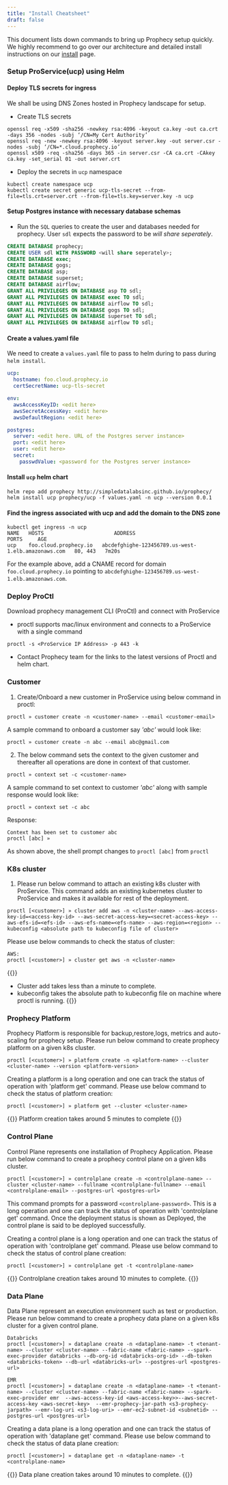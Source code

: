 ```yaml
---
title: "Install Cheatsheet"
draft: false
---
```


This document lists down commands to bring up Prophecy setup quickly. We highly recommend to go over our architecture and detailed install instructions on our [install](https://docs.prophecy.io/deployment/install/) page.

### Setup ProService(ucp) using Helm
#### Deploy TLS secrets for ingress
We shall be using DNS Zones hosted in Prophecy landscape for setup.
* Create TLS secrets
```shell
openssl req -x509 -sha256 -newkey rsa:4096 -keyout ca.key -out ca.crt -days 356 -nodes -subj ‘/CN=My Cert Authority’
openssl req -new -newkey rsa:4096 -keyout server.key -out server.csr -nodes -subj ‘/CN=*.cloud.prophecy.io’
openssl x509 -req -sha256 -days 365 -in server.csr -CA ca.crt -CAkey ca.key -set_serial 01 -out server.crt
```
* Deploy the secrets in `ucp` namespace
```shell
kubectl create namespace ucp
kubectl create secret generic ucp-tls-secret --from-file=tls.crt=server.crt --from-file=tls.key=server.key -n ucp
```

#### Setup Postgres instance with necessary database schemas
* Run the `SQL` queries to create the user and databases needed for prophecy. User `sdl` expects the password to be *will share seperately*.
```sql
CREATE DATABASE prophecy;
CREATE USER sdl WITH PASSWORD <will share seperately>;
CREATE DATABASE exec;
CREATE DATABASE gogs;
CREATE DATABASE asp;
CREATE DATABASE superset;
CREATE DATABASE airflow;
GRANT ALL PRIVILEGES ON DATABASE asp TO sdl;
GRANT ALL PRIVILEGES ON DATABASE exec TO sdl;
GRANT ALL PRIVILEGES ON DATABASE airflow TO sdl;
GRANT ALL PRIVILEGES ON DATABASE gogs TO sdl;
GRANT ALL PRIVILEGES ON DATABASE superset TO sdl;
GRANT ALL PRIVILEGES ON DATABASE airflow TO sdl;
```

#### Create a values.yaml file
We need to create a `values.yaml` file to pass to helm during to pass during `helm install`.
```yaml
ucp:
  hostname: foo.cloud.prophecy.io
  certSecretName: ucp-tls-secret

env:
  awsAccessKeyID: <edit here>
  awsSecretAccessKey: <edit here>
  awsDefaultRegion: <edit here>

postgres:
  server: <edit here. URL of the Postgres server instance>
  port: <edit here>
  user: <edit here>
  secret:
    passwdValue: <password for the Postgres server instance>
```

#### Install `ucp` helm chart
```shell
helm repo add prophecy http://simpledatalabsinc.github.io/prophecy/
helm install ucp prophecy/ucp -f values.yaml -n ucp --version 0.0.1
```

#### Find the ingress associated with ucp and add the domain to the DNS zone
```shell
kubectl get ingress -n ucp
NAME   HOSTS                       ADDRESS                                                                  PORTS     AGE
ucp    foo.cloud.prophecy.io   abcdefghighe-123456789.us-west-1.elb.amazonaws.com   80, 443   7m20s
```
For the example above, add a CNAME record for domain `foo.cloud.prophecy.io` pointing to `abcdefghighe-123456789.us-west-1.elb.amazonaws.com`.

### Deploy ProCtl

Download prophecy management CLI (ProCtl) and connect with ProService
   - proctl supports mac/linux environment and connects to a ProService with a single command
   ```
   proctl -s <ProService IP Address> -p 443 -k
   ```

* Contact Prophecy team for the links to the latest versions of Proctl and helm chart.


### Customer 
1. Create/Onboard a new customer in ProService using below command in proctl:
```
proctl » customer create -n <customer-name> --email <customer-email>
```
A sample command to onboard a customer say _'abc'_ would look like:
```
proctl » customer create -n abc --email abc@gmail.com
```

2. The below command sets the context to the given customer and thereafter all operations are done in context of that customer.
```
proctl » context set -c <customer-name>
```
A sample command to set context to customer _'abc'_ along with sample response would look like:
```
proctl » context set -c abc
```
Response:
```
Context has been set to customer abc
proctl [abc] »
```
As shown above, the shell prompt changes to `proctl [abc]` from `proctl`

### K8s cluster 

1. Please run below command to attach an existing k8s cluster with ProService. This command adds an existing kubernetes cluster to ProService and makes it available for rest of the deployment. 


```
proctl [<customer>] » cluster add aws -n <cluster-name> --aws-access-key-id=<access-key-id> --aws-secret-access-key=<secret-access-key> --aws-efs-id=<efs-id> --aws-efs-name=<efs-name> --aws-region=<region> --kubeconfig <absolute path to kubeconfig file of cluster>
```
Please use below commands to check the status of cluster:
```
AWS:
proctl [<customer>] » cluster get aws -n <cluster-name> 
```

{{<note>}}
- Cluster add takes less than a minute to complete.
- kubeconfig takes the absolute path to kubeconfig file on machine where proctl is running.
{{</note>}}

### Prophecy Platform
Prophecy Platform is responsible for backup,restore,logs, metrics and auto-scaling for prophecy setup. Please run below command to create prophecy platform on a given k8s cluster.  

```
proctl [<customer>] » platform create -n <platform-name> --cluster <cluster-name> --version <platform-version>
```
Creating a platform is a long operation and one can track the status of operation with 'platform get' command. Please use below command to check the status of platform creation:

```
proctl [<customer>] » platform get --cluster <cluster-name> 
```
{{<note>}}
Platform creation takes around 5 minutes to complete
{{</note>}}

### Control Plane
Control Plane represents one installation of Prophecy Application. Please run below command to create a prophecy control plane on a given k8s cluster. 
```
proctl [<customer>] » controlplane create -n <controlplane-name> --cluster <cluster-name> --fullname <controlplane-fullname> --email <controlplane-email> --postgres-url <postgres-url>
```
This command prompts for a password `<controlplane-password>`. This is a long operation and one can track the status of operation with 'controlplane get' command.
Once the deployment status is shown as Deployed, the control plane is said to be deployed successfully.

Creating a control plane is a long operation and one can track the status of operation with 'controlplane get' command. Please use below command to check the status of control plane creation:
```
proctl [<customer>] » controlplane get -t <controlplane-name>
```
{{<note>}}
Controlplane creation takes around 10 minutes to complete.
{{</note>}}

### Data Plane
Data Plane represent an execution environment such as test or production. Please run below command to create a prophecy data plane on a given k8s cluster for a given control plane.
```
Databricks
proctl [<customer>] » dataplane create -n <dataplane-name> -t <tenant-name> --cluster <cluster-name> --fabric-name <fabric-name> --spark-exec-provider databricks --db-org-id <databricks-org-id> --db-token <databricks-token> --db-url <databricks-url> --postgres-url <postgres-url>

EMR
proctl [<customer>] » dataplane create -n <dataplane-name> -t <tenant-name> --cluster <cluster-name> --fabric-name <fabric-name> --spark-exec-provider emr  --aws-access-key-id <aws-access-key>>--aws-secret-access-key <aws-secret-key>  --emr-prophecy-jar-path <s3-prophecy-jarpath> --emr-log-uri <s3-log-uri> --emr-ec2-subnet-id <subnetid> --postgres-url <postgres-url> 
```

Creating a data plane is a long operation and one can track the status of operation with 'dataplane get' command. Please use below command to check the status of data plane creation:

```
proctl [<customer>] » dataplane get -n <dataplane-name> -t <controlplane-name>
```
{{<note>}}
Data plane creation takes around 10 minutes to complete.
{{</note>}}

